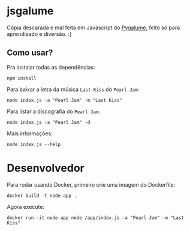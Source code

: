 # jsgalume


Cópia descarada e mal feita em Javascript do [Pygalume](https://github.com/indacode/pygalume), feito só para aprendizado e diversão. :]


## Como usar?

Pra instalar todas as dependências:

`npm install`


Para baixar a letra da música `Last Kiss` do `Pearl Jam`:

`node index.js -a "Pearl Jam" -m "Last Kiss"`

Para listar a discografia do `Pearl Jam`:

`node index.js -a "Pearl Jam" -d`

Mais informações:

`node index.js --help`


# Desenvolvedor

Para rodar usando Docker, primeiro crie uma imagem do Dockerfile:

`docker build -t node-app .`

Agora execute:

`docker run -it node-app node /app/index.js -a "Pearl Jam" -m "Last Kiss"`

